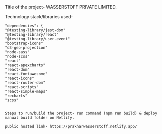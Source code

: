 Title of the project- WASSERSTOFF PRIVATE LIMITED.

Technology stack/libraries used-

    "dependencies": {
    "@testing-library/jest-dom"
    "@testing-library/react"
    "@testing-library/user-event"
    "bootstrap-icons"
    "d3-geo-projection"
    "node-sass"
    "node-scss"
    "react"
    "react-apexcharts"
    "react-dom"
    "react-fontawesome"
    "react-icons"
    "react-router-dom"
    "react-scripts"
    "react-simple-maps"
    "recharts"
    "scss"


    Steps to run/build the project- run command (npm run build) & deploy manual build folder on Netlify.

    public hosted link- https://prakharwasserstoff.netlify.app/
